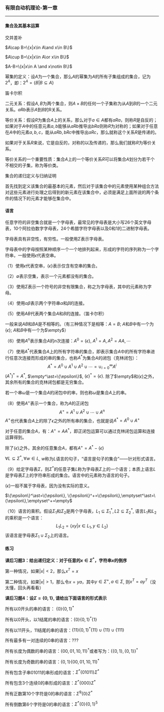 ### 有限自动机理论-第一章

---

#### 集合及其基本运算

交并差补

$A\cap B=\{x|x\in A\and x\in B\}$

$A\cup B=\{x|x\in A\or x\in B\}$

$A-B=\{x|x\in A \and x\notin B\}$

幂集的定义：设$A$为一个集合，那么$A$的幂集为$A$的所有子集组成的集合，记为$2^A$，即：$2^A=\{B|B\subseteq A\}$

笛卡尔积

二元关系：假设$A,B$为两个集合，则$A\times B$的任何一个子集称为从$A$到$B$的一个二元关系。$aRb$表示$A$到$B$的R关系。

等价关系：假设$R$为集合$A$上的关系，那么对于$a\in A$都有$aRa$，则称$R$是自反的；如果对于$A$中的任意元素$a,b$能够从$aRb$推导出$bRa$则称$R$为对称的；如果对于任意在$A$中的元素$a,b,c$，能从$aRb,bRc$中推导出$aRc$，那么就称这个关系$R$是传递的。

如果对于关系$R$来说，它是自反的，对称的以及传递的，那么我们就称$R$为等价关系。

等价关系的一个重要性质：集合$A$上的一个等价关系$R$可以将集合$A$划分为若干个不相交的子集，称为等价类。

集合的递归定义与归纳证明

首先找到定义该集合的最基本的元素，然后对于该集合中的元素使用某种组合方法对这些元素进行处理之后得到的新元素在该集合中，必须是满足上面所说的两个条件的情况下的元素才能够在集合中。



#### 语言

任意字符的非空集合就是一个字母表，最常见的字母表是大小写26个英文字母表，10个阿拉伯数字字母表，24个希腊字符字母表以及0和1的二进制字母表。

字母表具有非空性，有穷性。一般使用$\Sigma$表示字母表。

字母表中的字母按照某种顺序一个一个地排列起来，形成的字符的序列称为一个字符串，一般使用$\epsilon$代表空串。

（1）使用$\epsilon$代表空串，$\{\epsilon\}$表示仅含有空串的集合。

（2）$\emptyset$表示空集，表示一个元素都没有的集合。

（3）使用$\Sigma$表示一个符号的非空有限集合，称之为字母表，其中的元素称为字母。

（4）使用$\alpha\beta$表示两个字符串$\alpha$和$\beta$的连接。

（5）使用$AB$代表两个集合$A$和$B$的连接。（笛卡尔积）

一般来说$AB$和$BA$是不相等的。（有三种情况下是相等：$A=B$; $A$和$B$中有一个为$\{\epsilon\}$; $A$和$B$中有一个为$\empty$）

（6）使用$A^n$表示集合$A$的$n$次连接：$A^0=\{\epsilon\}$, $A^1=A,A^2=AA,\cdots$

（7）使用$A^\ast$代表集合$A$上的所有字符串的集合，即表示集合$A$中的所有字符串进行任意次连接而形成的串的集合，也称$A^\ast$为集合$A$的闭包（克林闭包）：
$$
A^\ast=A^0\cup A^1 \cup A^2\cup \cdots =\cup_{i=0}^\infty A^i
$$
$(A^\ast)^\ast=A^\ast$, $\empty^\ast=\{\epsilon\}$, $\{\epsilon\}^\ast=\{\epsilon\}$. 除了$\empty$和$\{\epsilon\}$之外，其余所有的集合的克林闭包都是无穷集合。

若一个串$\omega$是一个集合$A$的闭包中的串，则也称$\omega$是集合$A$上的串。

（8）使用$A^+$表示一个集合，称为$A$的正闭包
$$
A^+=A^1\cup A^2\cup \cdots \cup A^n
$$
$A^+$也代表集合$A$上的除了$\epsilon$之外的所有串的集合，也就是说$A^\ast=A^0\cup A^+$

对于任意的集合$A$，有：$A^+=AA^\ast$，即正闭包运算可以通过克林闭包运算和连接运算得到。

除了$\{\epsilon\}$之外，其余的任意集合$A$，都有$A^+=A^\ast-\{\epsilon\}$

$\forall L\subseteq \Sigma^\ast,\forall w\in L$, $w$称为$L$语言的句子，“语言是句子的集合”——针对形式语言。

（9）给定字母表$\Sigma$，则$\Sigma^\ast$的任意子集$L$称为字母表$\Sigma$上的一个语言；本质上语言$L$是字母表$\Sigma$上的字符串形成的集合。语言中的元素称为语言的句子。

$\{\epsilon\}$一般不属于字母表，因为没有实际的意义。

$\{\epsilon\}^\ast=\{\epsilon\}, \{\epsilon\}^+=\{\epsilon\},\emptyset^\ast=\{\epsilon\},\emptyset^+=\empty$

（10）语言的乘积。假设$\Sigma_1$和$\Sigma_2$是两个字母表，$L_1\subseteq \Sigma_1^\ast,L2\subseteq \Sigma_2^\ast$, 语言$L_1$和$L_2$的乘积是一个语言：
$$
L_1L_2=\{xy| x\in L_1,y\in L_2\}
$$
该语言是字母表$\Sigma_1\cup \Sigma_2$上的语言。

#### 练习

**课后习题3：给出递归定义：对于任意的$x\in \Sigma^\ast$，字符串$x$的倒序**

第一种情况，如果$|x|<2$，那么$x^T=x$

第二种情况，如果$|x|>1$，那么令$x=ya$，其中$y\in \Sigma^+,a\in \Sigma$, 则$x^T=ay^T$（没太懂，回头再看看）

**课后习题4：设$\Sigma=\{0,1\}$, 请给出下面语言的形式表示**

所有以0开头的串的语言： $\{0\}\{0,1\}^\ast$

所有以0开头，以1结尾的串的语言：$\{0\}\{0,1\}^\ast\{1\}$

所有以11开头，11结尾的串的语言：$\{11\}\{0,1\}^\ast\{11\}\cup\{11\}\cup\{111\}$

所有最多有一对连续的0串的语言：???

所有长度为偶数的串的语言：$\{00,01,10,11\}^\ast$或者写为：$\{\{0,1\},\{0,1\}\}^\ast$

所有长度为奇数的串的语言：$\{0,1\}\{00,01,10,11\}^\ast$

所有包含子串01011的串形成的语言：$\Sigma^\ast \{01011\}\Sigma^\ast$

所有包含3个连续0的串形成的语言：$\Sigma^\ast \{000\}\Sigma^\ast$

所有正数第10个字符是0的串的语言：$\Sigma^9\{0\}\Sigma^\ast$

所有倒数第6个字符是0的串的语言：$\Sigma^\ast\{0\}\{0,1\}^5$